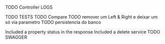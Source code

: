 TODO Controller LOGS

TODO TESTS
TODO Compare
TODO remover um Left & Right e deixar um só via parametro
TODO persistencia do banco

Included a property status in the response
Included a delete service
TODO SWAGGER